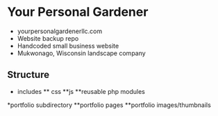 # Your Personal Gardener
- yourpersonalgardenerllc.com
- Website backup repo
- Handcoded small business website
- Mukwonago, Wisconsin landscape company


Structure
-----
* includes
** css
**js
**reusable php modules

*portfolio subdirectory
**portfolio pages
**portfolio images/thumbnails
